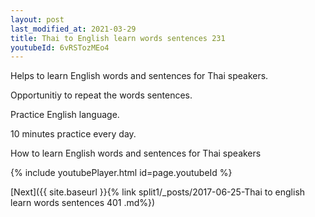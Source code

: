 ```yaml
---
layout: post
last_modified_at: 2021-03-29
title: Thai to English learn words sentences 231 
youtubeId: 6vRSTozMEo4
---
```

 
 
Helps to learn English words and sentences for Thai speakers.

Opportunitiy to repeat the words sentences. 

Practice English language. 
 
10 minutes practice every day. 
 
How to learn English words and sentences for Thai speakers 
 
{% include youtubePlayer.html id=page.youtubeId %}
 
 
[Next]({{ site.baseurl }}{% link  split1/_posts/2017-06-25-Thai to english learn words sentences 401 .md%})
 
